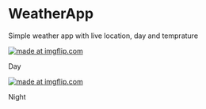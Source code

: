 # WeatherApp
Simple weather app with live location, day and temprature 


<a href="https://imgflip.com/gif/33rbaq"><img src="https://i.imgflip.com/33rbaq.gif" title="made at imgflip.com"/></a> 

Day

<a href="https://imgflip.com/gif/33t2iy"><img src="https://i.imgflip.com/33t2iy.gif" title="made at imgflip.com"/></a>

Night
